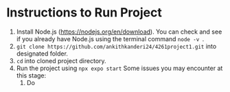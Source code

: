 # Instructions to Run Project
1. Install Node.js (https://nodejs.org/en/download). You can check and see if you already have Node.js using the terminal command `node -v `.
2. `git clone https://github.com/ankithkanderi24/4261project1.git` into designated folder.
3. `cd` into cloned project directory.
4. Run the project using `npx expo start`
   Some issues you may encounter at this stage:
   1. Do
